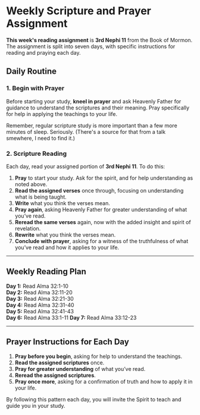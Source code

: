 # Weekly Scripture and Prayer Assignment

**This week's reading assignment** is **3rd Nephi 11** from the Book of Mormon. The assignment is split into seven days, with specific instructions for reading and praying each day.

## Daily Routine

### 1. Begin with Prayer
Before starting your study, **kneel in prayer** and ask Heavenly Father for guidance to understand the scriptures and their meaning. Pray specifically for help in applying the teachings to your life.

Remember, regular scripture study is more important than a few more minutes of sleep. Seriously. (There's a source for that from a talk smewhere, I need to find it.)

### 2. Scripture Reading
Each day, read your assigned portion of **3rd Nephi 11**. To do this:

1. **Pray** to start your study. Ask for the spirit, and for help understanding as noted above.
1. **Read the assigned verses** once through, focusing on understanding what is being taught.
2. **Write** what you think the verses mean. 
2. **Pray again**, asking Heavenly Father for greater understanding of what you’ve read.
3. **Reread the same verses** again, now with the added insight and spirit of revelation.
2. **Rewrite** what you think the verses mean. 
4. **Conclude with prayer**, asking for a witness of the truthfulness of what you’ve read and how it applies to your life.

---

## Weekly Reading Plan 

**Day 1:** Read Alma 32:1-10  
**Day 2:** Read Alma 32:11-20  
**Day 3:** Read Alma 32:21-30  
**Day 4:** Read Alma 32:31-40  
**Day 5:** Read Alma 32:41-43  
**Day 6:** Read Alma 33:1-11
**Day 7:** Read Alma 33:12-23

---

## Prayer Instructions for Each Day

1. **Pray before you begin**, asking for help to understand the teachings.
2. **Read the assigned scriptures** once.
3. **Pray for greater understanding** of what you’ve read.
4. **Reread the assigned scriptures**.
5. **Pray once more**, asking for a confirmation of truth and how to apply it in your life.

By following this pattern each day, you will invite the Spirit to teach and guide you in your study.
